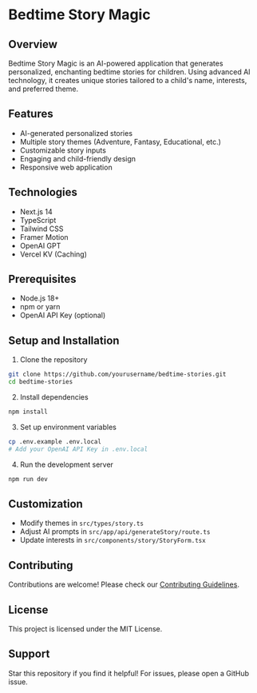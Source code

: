 # Bedtime Story Magic 

## Overview
Bedtime Story Magic is an AI-powered application that generates personalized, enchanting bedtime stories for children. Using advanced AI technology, it creates unique stories tailored to a child's name, interests, and preferred theme.

## Features
- AI-generated personalized stories
- Multiple story themes (Adventure, Fantasy, Educational, etc.)
- Customizable story inputs
- Engaging and child-friendly design
- Responsive web application

## Technologies
- Next.js 14
- TypeScript
- Tailwind CSS
- Framer Motion
- OpenAI GPT
- Vercel KV (Caching)

## Prerequisites
- Node.js 18+
- npm or yarn
- OpenAI API Key (optional)

## Setup and Installation
1. Clone the repository
```bash
git clone https://github.com/yourusername/bedtime-stories.git
cd bedtime-stories
```

2. Install dependencies
```bash
npm install
```

3. Set up environment variables
```bash
cp .env.example .env.local
# Add your OpenAI API Key in .env.local
```

4. Run the development server
```bash
npm run dev
```

## Customization
- Modify themes in `src/types/story.ts`
- Adjust AI prompts in `src/app/api/generateStory/route.ts`
- Update interests in `src/components/story/StoryForm.tsx`

## Contributing
Contributions are welcome! Please check our [Contributing Guidelines](CONTRIBUTING.md).

## License
This project is licensed under the MIT License.

## Support
Star this repository if you find it helpful! For issues, please open a GitHub issue.
